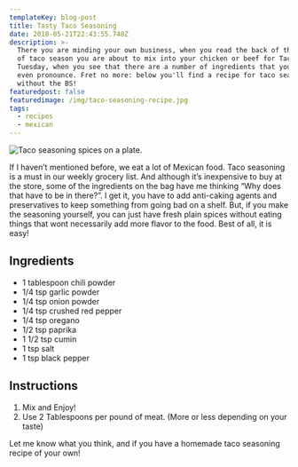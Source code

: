 ```yaml
---
templateKey: blog-post
title: Tasty Taco Seasoning
date: 2018-05-21T22:43:55.748Z
description: >-
  There you are minding your own business, when you read the back of the package
  of taco season you are about to mix into your chicken or beef for Taco
  Tuesday, when you see that there are a number of ingredients that you can't
  even pronounce. Fret no more: below you'll find a recipe for taco seasoning
  without the BS!
featuredpost: false
featuredimage: /img/taco-seasoning-recipe.jpg
tags:
  - recipes
  - mexican
---
```

![Taco seasoning spices on a plate.](/img/taco-seasoning-recipe.jpg "All you need for some tasty tacos. None of those unpronounceable, mystery ingredients.")

If I haven’t mentioned before, we eat a lot of Mexican food.  Taco seasoning is a must in our weekly grocery list.  And although it’s inexpensive to buy at the store, some of the ingredients on the bag have me thinking “Why does that have to be in there?”.  I get it, you have to add anti-caking agents and preservatives to keep something from going bad on a shelf.  But, if you make the seasoning yourself, you can just have fresh plain spices without eating things that wont necessarily add more flavor to the food.  Best of all, it is easy!

## Ingredients

* 1 tablespoon chili powder
* 1/4 tsp garlic powder
* 1/4 tsp onion powder
* 1/4 tsp crushed red pepper
* 1/4 tsp oregano
* 1/2 tsp paprika
* 1 1/2 tsp cumin
* 1 tsp salt
* 1 tsp black pepper

## Instructions

1. Mix and Enjoy!
2. Use 2 Tablespoons per pound of meat.  (More or less depending on your taste)

Let me know what you think, and if you have a homemade taco seasoning recipe of your own!
